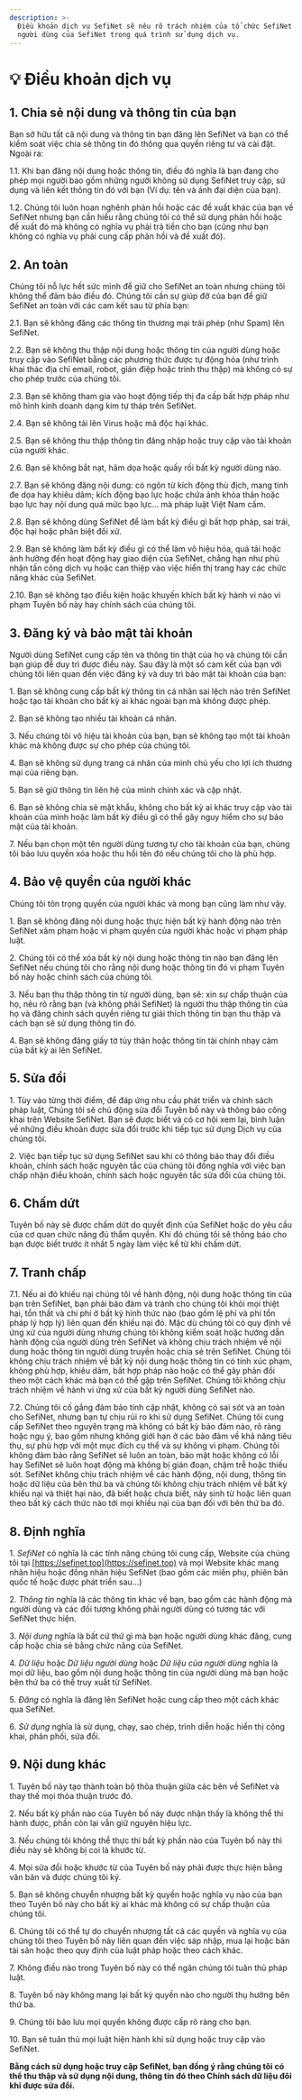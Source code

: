 ```yaml
---
description: >-
  Điều khoản dịch vụ SefiNet sẽ nêu rõ trách nhiệm của tổ chức SefiNet cũng như
  người dùng của SefiNet trong quá trình sử dụng dịch vụ.
---
```


# 💡 Điều khoản dịch vụ

## **1. Chia sẻ nội dung và thông tin của bạn**

Bạn sở hữu tất cả nội dung và thông tin bạn đăng lên SefiNet và bạn có thể kiểm soát việc chia sẻ thông tin đó thông qua quyền riêng tư và cài đặt. Ngoài ra:

1.1. Khi bạn đăng nội dung hoặc thông tin, điều đó nghĩa là bạn đang cho phép mọi người bao gồm những người không sử dụng SefiNet truy cập, sử dụng và liên kết thông tin đó với bạn (Ví dụ: tên và ảnh đại diện của bạn).

1.2. Chúng tôi luôn hoan nghênh phản hồi hoặc các đề xuất khác của bạn về SefiNet nhưng bạn cần hiểu rằng chúng tôi có thể sử dụng phản hồi hoặc đề xuất đó mà không có nghĩa vụ phải trả tiền cho bạn (cũng như bạn không có nghĩa vụ phải cung cấp phản hồi và đề xuất đó).

## **2. An toàn**

Chúng tôi nỗ lực hết sức mình để giữ cho SefiNet an toàn nhưng chúng tôi không thể đảm bảo điều đó. Chúng tôi cần sự giúp đỡ của bạn để giữ SefiNet an toàn với các cam kết sau từ phía bạn:

2.1. Bạn sẽ không đăng các thông tin thương mại trái phép (như Spam) lên SefiNet.

2.2. Bạn sẽ không thu thập nội dung hoặc thông tin của người dùng hoặc truy cập vào SefiNet bằng các phương thức được tự động hóa (như trình khai thác địa chỉ email, robot, gián điệp hoặc trình thu thập) mà không có sự cho phép trước của chúng tôi.

2.3. Bạn sẽ không tham gia vào hoạt động tiếp thị đa cấp bất hợp pháp như mô hình kinh doanh dạng kim tự tháp trên SefiNet.

2.4. Bạn sẽ không tải lên Virus hoặc mã độc hại khác.

2.5. Bạn sẽ không thu thập thông tin đăng nhập hoặc truy cập vào tài khoản của người khác.

2.6. Bạn sẽ không bắt nạt, hăm dọa hoặc quấy rối bất kỳ người dùng nào.

2.7. Bạn sẽ không đăng nội dung: có ngôn từ kích động thù địch, mang tính đe dọa hay khiêu dâm; kích động bạo lực hoặc chứa ảnh khỏa thân hoặc bạo lực hay nội dung quá mức bạo lực... mà pháp luật Việt Nam cấm.

2.8. Bạn sẽ không dùng SefiNet để làm bất kỳ điều gì bất hợp pháp, sai trái, độc hại hoặc phân biệt đối xử.

2.9. Bạn sẽ không làm bất kỳ điều gì có thể làm vô hiệu hóa, quá tải hoặc ảnh hưởng đến hoạt động hay giao diện của SefiNet, chẳng hạn như phủ nhận tấn công dịch vụ hoặc can thiệp vào việc hiển thị trang hay các chức năng khác của SefiNet.

2.10. Bạn sẽ không tạo điều kiện hoặc khuyến khích bất kỳ hành vi nào vi phạm Tuyên bố này hay chính sách của chúng tôi.

## **3. Đăng ký và bảo mật tài khoản**

Người dùng SefiNet cung cấp tên và thông tin thật của họ và chúng tôi cần bạn giúp để duy trì được điều này. Sau đây là một số cam kết của bạn với chúng tôi liên quan đến việc đăng ký và duy trì bảo mật tài khoản của bạn:

1\. Bạn sẽ không cung cấp bất kỳ thông tin cá nhân sai lệch nào trên SefiNet hoặc tạo tài khoản cho bất kỳ ai khác ngoài bạn mà không được phép.

2\. Bạn sẽ không tạo nhiều tài khoản cá nhân.

3\. Nếu chúng tôi vô hiệu tài khoản của bạn, bạn sẽ không tạo một tài khoản khác mà không được sự cho phép của chúng tôi.

4\. Bạn sẽ không sử dụng trang cá nhân của mình chủ yếu cho lợi ích thương mại của riêng bạn.

5\. Bạn sẽ giữ thông tin liên hệ của mình chính xác và cập nhật.

6\. Bạn sẽ không chia sẻ mật khẩu, không cho bất kỳ ai khác truy cập vào tài khoản của mình hoặc làm bất kỳ điều gì có thể gây nguy hiểm cho sự bảo mật của tài khoản.

7\. Nếu bạn chọn một tên người dùng tương tự cho tài khoản của bạn, chúng tôi bảo lưu quyền xóa hoặc thu hồi tên đó nếu chúng tôi cho là phù hợp.

## **4. Bảo vệ quyền của người khác**

Chúng tôi tôn trọng quyền của người khác và mong bạn cũng làm như vậy.

1\. Bạn sẽ không đăng nội dung hoặc thực hiện bất kỳ hành động nào trên SefiNet xâm phạm hoặc vi phạm quyền của người khác hoặc vi phạm pháp luật.

2\. Chúng tôi có thể xóa bất kỳ nội dung hoặc thông tin nào bạn đăng lên SefiNet nếu chúng tôi cho rằng nội dung hoặc thông tin đó vi phạm Tuyên bố này hoặc chính sách của chúng tôi.

3\. Nếu bạn thu thập thông tin từ người dùng, bạn sẽ: xin sự chấp thuận của họ, nêu rõ rằng bạn (và không phải SefiNet) là người thu thập thông tin của họ và đăng chính sách quyền riêng tư giải thích thông tin bạn thu thập và cách bạn sẽ sử dụng thông tin đó.

4\. Bạn sẽ không đăng giấy tờ tùy thân hoặc thông tin tài chính nhạy cảm của bất kỳ ai lên SefiNet.

## **5. Sửa đổi**

1\. Tùy vào từng thời điểm, để đáp ứng nhu cầu phát triển và chính sách pháp luật, Chúng tôi sẽ chủ động sửa đổi Tuyên bố này và thông báo công khai trên Website SefiNet. Bạn sẽ được biết và có cơ hội xem lại, bình luận về những điều khoản được sửa đổi trước khi tiếp tục sử dụng Dịch vụ của chúng tôi.

2\. Việc bạn tiếp tục sử dụng SefiNet sau khi có thông báo thay đổi điều khoản, chính sách hoặc nguyên tắc của chúng tôi đồng nghĩa với việc bạn chấp nhận điều khoản, chính sách hoặc nguyên tắc sửa đổi của chúng tôi.

## **6. Chấm dứt**

Tuyên bố này sẽ được chấm dứt do quyết định của SefiNet hoặc do yêu cầu của cơ quan chức năng đủ thẩm quyền. Khi đó chúng tôi sẽ thông báo cho bạn được biết trước ít nhất 5 ngày làm việc kể từ khi chấm dứt.

## **7. Tranh chấp**

7.1. Nếu ai đó khiếu nại chúng tôi về hành động, nội dung hoặc thông tin của bạn trên SefiNet, bạn phải bảo đảm và tránh cho chúng tôi khỏi mọi thiệt hại, tổn thất và chi phí ở bất kỳ hình thức nào (bao gồm lệ phí và phí tổn pháp lý hợp lý) liên quan đến khiếu nại đó. Mặc dù chúng tôi có quy định về ứng xử của người dùng nhưng chúng tôi không kiểm soát hoặc hướng dẫn hành động của người dùng trên SefiNet và không chịu trách nhiệm về nội dung hoặc thông tin người dùng truyền hoặc chia sẻ trên SefiNet. Chúng tôi không chịu trách nhiệm về bất kỳ nội dung hoặc thông tin có tính xúc phạm, không phù hợp, khiêu dâm, bất hợp pháp nào hoặc có thể gây phản đối theo một cách khác mà bạn có thể gặp trên SefiNet. Chúng tôi không chịu trách nhiệm về hành vi ứng xử của bất kỳ người dùng SefiNet nào.

7.2. Chúng tôi cố gắng đảm bảo tính cập nhật, không có sai sót và an toàn cho SefiNet, nhưng bạn tự chịu rủi ro khi sử dụng SefiNet. Chúng tôi cung cấp SefiNet theo nguyên trạng mà không có bất kỳ bảo đảm nào, rõ ràng hoặc ngụ ý, bao gồm nhưng không giới hạn ở các bảo đảm về khả năng tiêu thụ, sự phù hợp với một mục đích cụ thể và sự không vi phạm. Chúng tôi không đảm bảo rằng SefiNet sẽ luôn an toàn, bảo mật hoặc không có lỗi hay SefiNet sẽ luôn hoạt động mà không bị gián đoạn, chậm trễ hoặc thiếu sót. SefiNet không chịu trách nhiệm về các hành động, nội dung, thông tin hoặc dữ liệu của bên thứ ba và chúng tôi không chịu trách nhiệm về bất kỳ khiếu nại và thiệt hại nào, đã biết hoặc chưa biết, nảy sinh từ hoặc liên quan theo bất kỳ cách thức nào tới mọi khiếu nại của bạn đối với bên thứ ba đó.

## **8. Định nghĩa**

1\. _SefiNet_ có nghĩa là các tính năng chúng tôi cung cấp, Website của chúng tôi tại [https://sefinet.top](https://sefinet.top) và mọi Website khác mang nhãn hiệu hoặc đồng nhãn hiệu SefiNet (bao gồm các miền phụ, phiên bản quốc tế hoặc được phát triển sau...)

2\. _Thông tin_ nghĩa là các thông tin khác về bạn, bao gồm các hành động mà người dùng và các đối tượng không phải người dùng có tương tác với SefiNet thực hiện.

3\. _Nội dung_ nghĩa là bất cứ thứ gì mà bạn hoặc người dùng khác đăng, cung cấp hoặc chia sẻ bằng chức năng của SefiNet.

4\. _Dữ liệu_ hoặc _Dữ liệu người dùng_ hoặc _Dữ liệu của người dùng_ nghĩa là mọi dữ liệu, bao gồm nội dung hoặc thông tin của người dùng mà bạn hoặc bên thứ ba có thể truy xuất từ SefiNet.

5\. _Đăng_ có nghĩa là đăng lên SefiNet hoặc cung cấp theo một cách khác qua SefiNet.

6\. _Sử dụng_ nghĩa là sử dụng, chạy, sao chép, trình diễn hoặc hiển thị công khai, phân phối, sửa đổi.

## **9. Nội dung khác**

1\. Tuyên bố này tạo thành toàn bộ thỏa thuận giữa các bên về SefiNet và thay thế mọi thỏa thuận trước đó.

2\. Nếu bất kỳ phần nào của Tuyên bố này được nhận thấy là không thể thi hành được, phần còn lại vẫn giữ nguyên hiệu lực.

3\. Nếu chúng tôi không thể thực thi bất kỳ phần nào của Tuyên bố này thì điều này sẽ không bị coi là khước từ.

4\. Mọi sửa đổi hoặc khước từ của Tuyên bố này phải được thực hiện bằng văn bản và được chúng tôi ký.

5\. Bạn sẽ không chuyển nhượng bất kỳ quyền hoặc nghĩa vụ nào của bạn theo Tuyên bố này cho bất kỳ ai khác mà không có sự chấp thuận của chúng tôi.

6\. Chúng tôi có thể tự do chuyển nhượng tất cả các quyền và nghĩa vụ của chúng tôi theo Tuyên bố này liên quan đến việc sáp nhập, mua lại hoặc bán tài sản hoặc theo quy định của luật pháp hoặc theo cách khác.

7\. Không điều nào trong Tuyên bố này có thể ngăn chúng tôi tuân thủ pháp luật.

8\. Tuyên bố này không mang lại bất kỳ quyền nào cho người thụ hưởng bên thứ ba.

9\. Chúng tôi bảo lưu mọi quyền không được cấp rõ ràng cho bạn.

10\. Bạn sẽ tuân thủ mọi luật hiện hành khi sử dụng hoặc truy cập vào SefiNet.

**Bằng cách sử dụng hoặc truy cập SefiNet, bạn đồng ý rằng chúng tôi có thể thu thập và sử dụng nội dung, thông tin đó theo Chính sách dữ liệu đôi khi được sửa đổi.**
